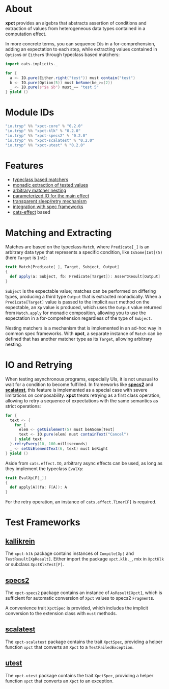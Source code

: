 # About
**xpct** provides an algebra that abstracts assertion of conditions and extraction of values from heterogeneous data
types contained in a computation effect.

In more concrete terms, you can sequence `IO`s in a for-comprehension, adding an expectation to each step, while
extracting values contained in `Option`s or `Either`s through typeclass based matchers:

```scala
import cats.implicits._

for {
  a <- IO.pure(Either.right("test")) must contain("test")
  b <- IO.pure(Option(5)) must beSome(be_>=(2))
  _ <- IO.pure(s"$a $b") must_== "test 5"
} yield ()

```

# Module IDs
```sbt
"io.tryp" %% "xpct-core" % "0.2.0"
"io.tryp" %% "xpct-klk" % "0.2.0"
"io.tryp" %% "xpct-specs2" % "0.2.0"
"io.tryp" %% "xpct-scalatest" % "0.2.0"
"io.tryp" %% "xpct-utest" % "0.2.0"
```

# Features
* [typeclass based matchers](#matching-and-extracting)
* [monadic extraction of tested values](#matching-and-extracting)
* [arbitrary matcher nesting](#matching-and-extracting)
* [parameterized IO for the main effect](#io-and-retrying)
* [transparent sleep/retry mechanism](#io-and-retrying)
* [integration with spec frameworks](#test-frameworks)
* [cats-effect] based

# Matching and Extracting

Matches are based on the typeclass `Match`, where `Predicate[_]` is an arbitrary data type that represents a specific
condition, like `IsSome[Int](5)` (here `Target` is `Int`):

```scala
trait Match[Predicate[_], Target, Subject, Output]
{
  def apply(a: Subject, fb: Predicate[Target]): AssertResult[Output]
}
```

`Subject` is the expectable value; matches can be performed on differing types, producing a third type `Output` that is
extracted monadically.
When a `Predicate[Target]` value is passed to the implicit `must` method on the expectable, an `Xp` value is
produced, which uses the `Output` value returned from `Match.apply` for monadic composition, allowing you to use the
expectation in a for-comprehension regardless of the type of `Subject`.

Nesting matchers is a mechanism that is implemented in an ad-hoc way in common spec frameworks. With **xpct**,
a separate instance of `Match` can be defined that has another matcher type as its `Target`, allowing arbitrary nesting.

# IO and Retrying
When testing asynchronous programs, especially UIs, it is not unusual to wait for a condition to become fulfilled.
In frameworks like **[specs2]** and **[scalatest]**, this feature is implemented as a special case with severe limitations
on composability.
**xpct** treats retrying as a first class operation, allowing to retry a sequence of expectations with the same
semantics as strict operations:

```scala
for {
  text <- {
    for {
      elem <- getUiElement(5) must beASome[Text]
      text <- IO.pure(elem) must containText("Cancel")
    } yield text
  }.retryEvery(10, 100.milliseconds)
  _ <- setUiElementText(6, text) must beRight
} yield ()
```

Aside from `cats.effect.IO`, arbitrary async effects can be used, as long as they implement the typeclass `EvalXp`:

```scala
trait EvalXp[F[_]]
{
  def apply[A](fa: F[A]): A
}
```

For the retry operation, an instance of `cats.effect.Timer[F]` is required.

# Test Frameworks

## [kallikrein]
The `xpct-klk` package contains instances of `Compile[Xp]` and `TestResult[XpResult]`.
Either import the package `xpct.klk._`, mix in `XpctKlk` or subclass `XpctKlkTest[F]`.

## [specs2]
The `xpct-specs2` package contains an instance of `AsResult[Xpct]`, which is sufficient for automatic conversion of
`Xpct` values to specs2 `Fragment`s.

A convenience trait `XpctSpec` is provided, which includes the implicit conversion to the extension class with `must`
methods.

## [scalatest]
The `xpct-scalatest` package contains the trait `XpctSpec`, providing a helper function `xpct` that converts an `Xpct`
to a `TestFailedException`.

## [utest]
The `xpct-utest` package contains the trait `XpctSpec`, providing a helper function `xpct` that converts an `Xpct` to an
exception.


[cats-effect]: https://github.com/typelevel/cats-effect
[kallikrein]: https://github.com/tek/kallikrein
[specs2]: https://github.com/etorreborre/specs2
[scalatest]: https://github.com/scalatest/scalatest
[utest]: https://github.com/lihaoyi/utest
